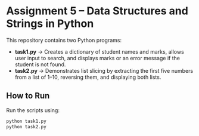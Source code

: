 # Assignment 5 – Data Structures and Strings in Python  

This repository contains two Python programs:  

- **task1.py** → Creates a dictionary of student names and marks, allows user input to search, and displays marks or an error message if the student is not found.  
- **task2.py** → Demonstrates list slicing by extracting the first five numbers from a list of 1–10, reversing them, and displaying both lists.  

## How to Run  
Run the scripts using:  
```bash
python task1.py
python task2.py